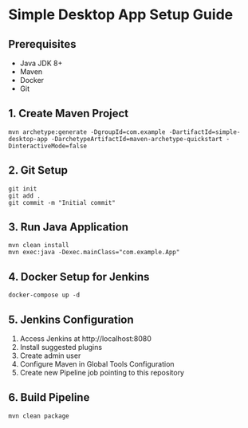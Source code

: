 # Simple Desktop App Setup Guide

## Prerequisites
- Java JDK 8+
- Maven
- Docker
- Git

## 1. Create Maven Project
```
mvn archetype:generate -DgroupId=com.example -DartifactId=simple-desktop-app -DarchetypeArtifactId=maven-archetype-quickstart -DinteractiveMode=false
```

## 2. Git Setup
```
git init
git add .
git commit -m "Initial commit"
```

## 3. Run Java Application
```
mvn clean install
mvn exec:java -Dexec.mainClass="com.example.App"
```

## 4. Docker Setup for Jenkins
```
docker-compose up -d
```

## 5. Jenkins Configuration
1. Access Jenkins at http://localhost:8080
2. Install suggested plugins
3. Create admin user
4. Configure Maven in Global Tools Configuration
5. Create new Pipeline job pointing to this repository

## 6. Build Pipeline
```
mvn clean package
```